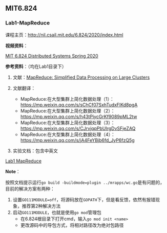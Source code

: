 ## MIT6.824

### Lab1-MapReduce
课程主页：http://nil.csail.mit.edu/6.824/2020/index.html

**视频资料**：

[MIT 6.824 Distributed Systems Spring 2020](https://www.bilibili.com/video/BV1x7411M7Sf)

**参考资料**：（均在Lab1目录下）

1. 文献：[MapReduce: Simplified Data Processing on Large Clusters](https://github.com/LMFrank/MIT6.824_Lab/blob/master/Lab1/mapreduce.pdf)

2. 文献翻译：
   - MapReduce:在大型集群上简化数据处理（1）：https://mp.weixin.qq.com/s/sChCf07SxhTudxFIKd8pgA
   - MapReduce:在大型集群上简化数据处理（2）：https://mp.weixin.qq.com/s/h43tPiycGrKf9089pML2tw
   - MapReduce:在大型集群上简化数据处理（3）：https://mp.weixin.qq.com/s/CJrvjqpPbUIrgDvSFjeZAQ
   - MapReduce:在大型集群上简化数据处理（4）：https://mp.weixin.qq.com/s/jA4FeYBjb6fd_JyP6fzQ5g

3. 实验文档：包含中英文

[Lab1 MapReduce](http://nil.csail.mit.edu/6.824/2020/labs/lab-mr.html)

**Note**：

按照文档提示运行`go build -buildmode=plugin ../mrapps/wc.go`是有问题的，目前的解决方案有两种：

1. 设置`GO111MODULE=off`，将源码放在`GOPATH`下，但是看反馈，依然有报错现象，推荐第2种解决方法
2. 启动`GO111MODULE`，也就是使用`go mod`管理包
   - 在6.824根目录下打开cmd，输入`go mod init <name>`
   - 更改源码中的导包方式，将相对路径改为绝对包路径

